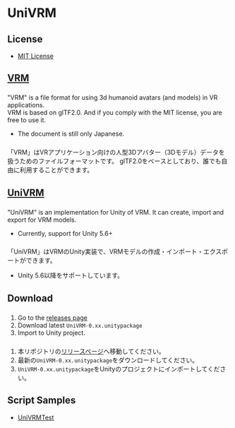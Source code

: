 # UniVRM

## License

* [MIT License](./LICENSE.txt)

## [VRM](https://dwango.github.io/vrm/)
###
"VRM" is a file format for using 3d humanoid avatars (and models) in VR applications.  
VRM is based on glTF2.0. And if you comply with the MIT license, you are free to use it.  
* The document is still only Japanese.

###
「VRM」はVRアプリケーション向けの人型3Dアバター（3Dモデル）データを扱うためのファイルフォーマットです。
glTF2.0をベースとしており、誰でも自由に利用することができます。

## [UniVRM](https://github.com/dwango/UniVRM)
###
"UniVRM" is an implementation for Unity of VRM. It can create, import and export for VRM models.
* Currently, support for Unity 5.6+  

###
「UniVRM」はVRMのUnity実装で、VRMモデルの作成・インポート・エクスポートができます。  
* Unity 5.6以降をサポートしています。

## Download
###
1. Go to the [releases page](https://github.com/dwango/UniVRM/releases)
1. Download latest ``UniVRM-0.xx.unitypackage``
1. Import to Unity project.

### 
1. 本リポジトリの[リリースページ](https://github.com/dwango/UniVRM/releases)へ移動してください。
1. 最新の``UniVRM-0.xx.unitypackage``をダウンロードしてください。
1. ``UniVRM-0.xx.unitypackage``をUnityのプロジェクトにインポートしてください。

## Script Samples

* [UniVRMTest](https://github.com/dwango/UniVRMTest)

